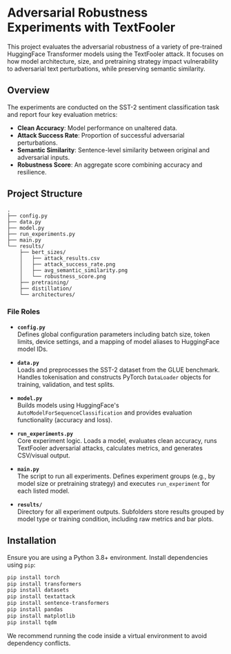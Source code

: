 # Adversarial Robustness Experiments with TextFooler

This project evaluates the adversarial robustness of a variety of pre-trained HuggingFace Transformer models using the TextFooler attack. It focuses on how model architecture, size, and pretraining strategy impact vulnerability to adversarial text perturbations, while preserving semantic similarity.

## Overview

The experiments are conducted on the SST-2 sentiment classification task and report four key evaluation metrics:

- **Clean Accuracy**: Model performance on unaltered data.
- **Attack Success Rate**: Proportion of successful adversarial perturbations.
- **Semantic Similarity**: Sentence-level similarity between original and adversarial inputs.
- **Robustness Score**: An aggregate score combining accuracy and resilience.

## Project Structure

```
.
├── config.py
├── data.py
├── model.py
├── run_experiments.py
├── main.py
└── results/
    ├── bert_sizes/
    │   ├── attack_results.csv
    │   ├── attack_success_rate.png
    │   ├── avg_semantic_similarity.png
    │   └── robustness_score.png
    ├── pretraining/
    ├── distillation/
    └── architectures/
```

### File Roles

- **`config.py`**  
  Defines global configuration parameters including batch size, token limits, device settings, and a mapping of model aliases to HuggingFace model IDs.

- **`data.py`**  
  Loads and preprocesses the SST-2 dataset from the GLUE benchmark. Handles tokenisation and constructs PyTorch `DataLoader` objects for training, validation, and test splits.

- **`model.py`**  
  Builds models using HuggingFace's `AutoModelForSequenceClassification` and provides evaluation functionality (accuracy and loss).

- **`run_experiments.py`**  
  Core experiment logic. Loads a model, evaluates clean accuracy, runs TextFooler adversarial attacks, calculates metrics, and generates CSV/visual output.

- **`main.py`**  
  The script to run all experiments. Defines experiment groups (e.g., by model size or pretraining strategy) and executes `run_experiment` for each listed model.

- **`results/`**  
  Directory for all experiment outputs. Subfolders store results grouped by model type or training condition, including raw metrics and bar plots.

## Installation

Ensure you are using a Python 3.8+ environment. Install dependencies using `pip`:

```bash
pip install torch
pip install transformers
pip install datasets
pip install textattack
pip install sentence-transformers
pip install pandas
pip install matplotlib
pip install tqdm
```

We recommend running the code inside a virtual environment to avoid dependency conflicts.


